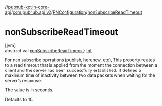 //[pubnub-kotlin-core-api](../../../index.md)/[com.pubnub.api.v2](../index.md)/[PNConfiguration](index.md)/[nonSubscribeReadTimeout](non-subscribe-read-timeout.md)

# nonSubscribeReadTimeout

[jvm]\
abstract val [nonSubscribeReadTimeout](non-subscribe-read-timeout.md): [Int](https://kotlinlang.org/api/latest/jvm/stdlib/kotlin/-int/index.html)

For non subscribe operations (publish, herenow, etc), This property relates to a read timeout that is applied from the moment the connection between a client and the server has been successfully established. It defines a maximum time of inactivity between two data packets when waiting for the server’s response.

The value is in seconds.

Defaults to 10.
